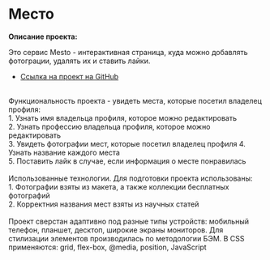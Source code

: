 # Место

**Описание проекта:**

Это сервис Mesto - интерактивная страница, куда можно добавлять фотограции, удалять их и ставить лайки.
<br/>

* [Ссылка на проект на GitHub]()

<br/>
Функциональность проекта - увидеть места, которые посетил владелец профиля:
<br/>
1. Узнать имя владельца профиля, которое можно редактировать
   <br/>
2. Узнать профессию владельца профиля, которое можно редактировать
   <br/>
3. Увидеть фотографии мест, которые посетил владелец профиля
4. Узнать название каждого места
   <br/>
5. Поставить лайк в случае, если информация о месте понравилась
<br/>

<br/>
Использованные технологии. Для подготовки проекта использованы:
<br/>
1. Фотографии взяты из макета, а также коллекции бесплатных фотографий
<br/>
2. Корректния названия мест взяты из научных статей
<br/>

<br/>
Проект сверстан адаптивно под разные типы устройств: мобильный телефон, планшет, десктоп, широкие экраны мониторов. Для стилизации элементов производилась по методологии БЭМ. В CSS применяются: grid, flex-box, @media, position, JavaScript